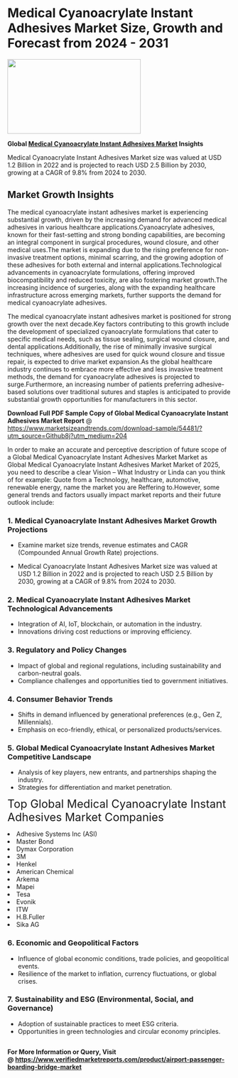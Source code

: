<H1>Medical Cyanoacrylate Instant Adhesives Market Size, Growth and Forecast from 2024 - 2031</H1><img class="aligncenter size-medium wp-image-584254" src="https://thirdeyenews.in/wp-content/uploads/2024/09/Global-Market-Research-300x168.jpeg" alt="" width="300" height="168" /><p><strong>Global&nbsp;<a href="https://www.marketsizeandtrends.com/download-sample/54481/?utm_source=Github8j?utm_medium=204">Medical Cyanoacrylate Instant Adhesives Market</a> Insights</strong></p><p>Medical Cyanoacrylate Instant Adhesives Market size was valued at USD 1.2 Billion in 2022 and is projected to reach USD 2.5 Billion by 2030, growing at a CAGR of 9.8% from 2024 to 2030.</p><p><h2>Market Growth Insights</h2> <p>The medical cyanoacrylate instant adhesives market is experiencing substantial growth, driven by the increasing demand for advanced medical adhesives in various healthcare applications.Cyanoacrylate adhesives, known for their fast-setting and strong bonding capabilities, are becoming an integral component in surgical procedures, wound closure, and other medical uses.The market is expanding due to the rising preference for non-invasive treatment options, minimal scarring, and the growing adoption of these adhesives for both external and internal applications.Technological advancements in cyanoacrylate formulations, offering improved biocompatibility and reduced toxicity, are also fostering market growth.The increasing incidence of surgeries, along with the expanding healthcare infrastructure across emerging markets, further supports the demand for medical cyanoacrylate adhesives.</p> <p>The medical cyanoacrylate instant adhesives market is positioned for strong growth over the next decade.Key factors contributing to this growth include the development of specialized cyanoacrylate formulations that cater to specific medical needs, such as tissue sealing, surgical wound closure, and dental applications.Additionally, the rise of minimally invasive surgical techniques, where adhesives are used for quick wound closure and tissue repair, is expected to drive market expansion.As the global healthcare industry continues to embrace more effective and less invasive treatment methods, the demand for cyanoacrylate adhesives is projected to surge.Furthermore, an increasing number of patients preferring adhesive-based solutions over traditional sutures and staples is anticipated to provide substantial growth opportunities for manufacturers in this sector.</p> <p><span class=""><strong>Download Full PDF Sample Copy of Global Medical Cyanoacrylate Instant Adhesives Market Report</strong> @ <a href="https://www.marketsizeandtrends.com/download-sample/54481/?utm_source=Github8j?utm_medium=204" target="_blank">https://www.marketsizeandtrends.com/download-sample/54481/?utm_source=Github8j?utm_medium=204</a></span></p><p>In order to make an accurate and perceptive description of future scope of a Global&nbsp;Medical Cyanoacrylate Instant Adhesives Market Market as Global&nbsp;Medical Cyanoacrylate Instant Adhesives Market Market of 2025, you need to describe a clear Vision &ndash; What Industry or Linda can you think of for example: Quote from a Technology, healthcare, automotive, renewable energy, name the market you are Reffering to.However, some general trends and factors usually impact market reports and their future outlook include:</p><h3>1.&nbsp;<strong>Medical Cyanoacrylate Instant Adhesives Market Growth Projections</strong></h3><ul><li>Examine market size trends, revenue estimates and CAGR (Compounded Annual Growth Rate) projections.</li><li><p>Medical Cyanoacrylate Instant Adhesives Market size was valued at USD 1.2 Billion in 2022 and is projected to reach USD 2.5 Billion by 2030, growing at a CAGR of 9.8% from 2024 to 2030.</p></li></ul><h3>2.&nbsp;<strong>Medical Cyanoacrylate Instant Adhesives Market Technological Advancements</strong></h3><ul><li>Integration of AI, IoT, blockchain, or automation in the industry.</li><li>Innovations driving cost reductions or improving efficiency.</li></ul><h3>3.&nbsp;<strong>Regulatory and Policy Changes</strong></h3><ul><li>Impact of global and regional regulations, including sustainability and carbon-neutral goals.</li><li>Compliance challenges and opportunities tied to government initiatives.</li></ul><h3>4.&nbsp;<strong>Consumer Behavior Trends</strong></h3><ul><li>Shifts in demand influenced by generational preferences (e.g., Gen Z, Millennials).</li><li>Emphasis on eco-friendly, ethical, or personalized products/services.</li></ul><h3>5.&nbsp;<strong>Global Medical Cyanoacrylate Instant Adhesives Market Competitive Landscape</strong></h3><ul><li>Analysis of key players, new entrants, and partnerships shaping the industry.</li><li>Strategies for differentiation and market penetration.</li></ul><p data-pm-slice="1 1 []"><span style="color: inherit; font-family: inherit; font-size: 25px;">Top Global Medical Cyanoacrylate Instant Adhesives Market Companies</span></p><div class="" data-test-id=""><p><li>Adhesive Systems Inc (ASI)</li><li> Master Bond</li><li> Dymax Corporation</li><li> 3M</li><li> Henkel</li><li> American Chemical</li><li> Arkema</li><li> Mapei</li><li> Tesa</li><li> Evonik</li><li> ITW</li><li> H.B.Fuller</li><li> Sika AG</li></p></div><h3>6.&nbsp;<strong>Economic and Geopolitical Factors</strong></h3><ul><li>Influence of global economic conditions, trade policies, and geopolitical events.</li><li>Resilience of the market to inflation, currency fluctuations, or global crises.</li></ul><h3>7.&nbsp;<strong>Sustainability and ESG (Environmental, Social, and Governance)</strong></h3><ul><li>Adoption of sustainable practices to meet ESG criteria.</li><li>Opportunities in green technologies and circular economy principles.</li></ul><h2><strong style="font-size: 14px;">For More Information or Query, Visit @&nbsp;</strong><a style="background-color: #ffffff; font-size: 14px;" href="https://www.marketsizeandtrends.com/report/medical-cyanoacrylate-instant-adhesives-market/" target="_blank">https://www.verifiedmarketreports.com/product/airport-passenger-boarding-bridge-market</a></h2>